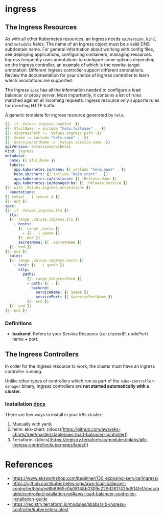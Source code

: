 
# ingress

## The Ingress Resources

As with all other Kubernetes resources, an Ingress needs `apiVersion`, `kind`, and `metadata` fields. The name of an Ingress object must be a valid DNS subdomain name. For general information about working with config files, see deploying applications, configuring containers, managing resources. Ingress frequently uses annotations to configure some options depending on the Ingress controller, an example of which is the rewrite-target annotation. Different Ingress controller support different annotations. Review the documentation for your choice of Ingress controller to learn which annotations are supported.


The Ingress `spec` has all the information needed to configure a load balancer or proxy server. Most importantly, it contains a list of rules matched against all incoming requests. Ingress resource only supports rules for directing HTTP traffic.


A generic template for ingress resource generated by `helm`.
```yaml
{{- if .Values.ingress.enabled -}}
{{- $fullName := include "helm.fullname" . -}}
{{- $ingressPath := .Values.ingress.path -}}
{{- $name := include "helm.name" . -}}
{{- $servicePortName := .Values.service.name -}}
apiVersion: extensions/v1beta1
kind: Ingress
metadata:
  name: {{ $fullName }}
  labels:
    app.kubernetes.io/name: {{ include "helm.name" . }}
    helm.sh/chart: {{ include "helm.chart" . }}
    app.kubernetes.io/instance: {{ .Release.Name }}
    app.kubernetes.io/managed-by: {{ .Release.Service }}
{{- with .Values.ingress.annotations }}
  annotations:
{{ toYaml . | indent 4 }}
{{- end }}
spec:
{{- if .Values.ingress.tls }}
  tls:
  {{- range .Values.ingress.tls }}
    - hosts:
      {{- range .hosts }}
        - {{ . | quote }}
      {{- end }}
      secretName: {{ .secretName }}
  {{- end }}
{{- end }}
  rules:
  {{- range .Values.ingress.hosts }}
    - host: {{ . | quote }}
      http:
        paths:
          {{- range $ingressPath }}
          - path: {{ . }}
            backend:
              serviceName: {{ $name }}
              servicePort: {{ $servicePortName }}
          {{- end }}
  {{- end }}
{{- end }}
```



### Definitions

- **backend**. Refers to your Service Resource (i.e: clusterIP, nodePort) name + port.


## The Ingress Controllers

In order for the Ingress resource to work, the cluster must have an ingress controller running.

Unlike other types of controllers which run as part of the `kube-controller-manager` binary, Ingress controllers are **not started automatically with a cluster**.

### Installation [docs](https://github.com/kubernetes-sigs/aws-load-balancer-controller/blob/ed6b8669c0b08148b0309c229d2617425d514fe1/docs/guide/controller/installation.md#aws-load-balancer-controller-installation-guide)

There are few ways to install in your k8s cluster:

1. Manually with yaml.
2. helm: eks-chart. ((docs)[https://github.com/aws/eks-charts/tree/master/stable/aws-load-balancer-controller])
3. Terraform. ((docs)[https://registry.terraform.io/modules/iplabs/alb-ingress-controller/kubernetes/latest])



# References
- https://www.eksworkshop.com/beginner/130_exposing-service/ingress/
- https://github.com/kubernetes-sigs/aws-load-balancer-controller/blob/ed6b8669c0b08148b0309c229d2617425d514fe1/docs/guide/controller/installation.md#aws-load-balancer-controller-installation-guide
- https://registry.terraform.io/modules/iplabs/alb-ingress-controller/kubernetes/latest